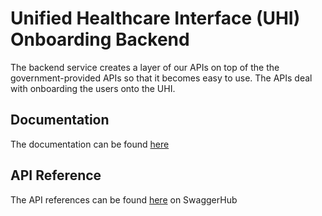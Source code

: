 
# Unified Healthcare Interface (UHI) Onboarding Backend

The backend service creates a layer of our APIs on top of the the government-provided APIs so that it becomes easy to use. The APIs deal with onboarding the users onto the UHI.

## Documentation

The documentation can be found [here](https://tech-university-india.github.io/uhi-documentation-site/)

## API Reference

The API references can be found [here](https://app.swaggerhub.com/apis-docs/abdm.abha/abha-service/1.0) on SwaggerHub

